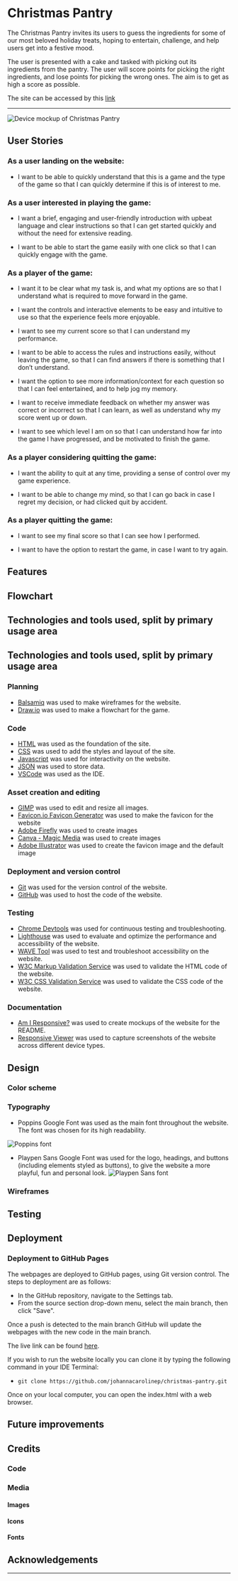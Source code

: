 # Christmas Pantry

The Christmas Pantry invites its users to guess the ingredients for some of our most beloved holiday treats, hoping to entertain, challenge, and help users get into a festive mood.

The user is presented with a cake and tasked with picking out its ingredients from the pantry. The user will score points for picking the right ingredients, and lose points for picking the wrong ones. The aim is to get as high a score as possible.


The site can be accessed by this [link](https://johannacarolinep.github.io/christmas-pantry/)

---
![Device mockup of Christmas Pantry](documentation/device-mockup.png)

## User Stories
### As a user landing on the website:
* I want to be able to quickly understand that this is a game and the type of the game so that I can quickly determine if this is of interest to me.

### As a user interested in playing the game:
* I want a brief, engaging and user-friendly introduction with upbeat language and clear instructions so that I can get started quickly and without the need for extensive reading.

* I want to be able to start the game easily with one click so that I can quickly engage with the game.

### As a player of the game:
* I want it to be clear what my task is, and what my options are so that I understand what is required to move forward in the game.

* I want the controls and interactive elements to be easy and intuitive to use so that the experience feels more enjoyable.

* I want to see my current score so that I can understand my performance.

* I want to be able to access the rules and instructions easily, without leaving the game, so that I can find answers if there is something that I don’t understand.

* I want the option to see more information/context for each question so that I can feel entertained, and to help jog my memory.

* I want to receive immediate feedback on whether my answer was correct or incorrect so that I can learn, as well as understand why my score went up or down.

* I want to see which level I am on so that I can understand how far into the game I have progressed, and be motivated to finish the game.

### As a player considering quitting the game:
* I want the ability to quit at any time, providing a sense of control over my game experience.

* I want to be able to change my mind, so that I can go back in case I regret my decision, or had clicked quit by accident.

### As a player quitting the game:
* I want to see my final score so that I can see how I performed.

* I want to have the option to restart the game, in case I want to try again.

## Features

## Flowchart

## Technologies and tools used, split by primary usage area
## Technologies and tools used, split by primary usage area
### Planning
- [Balsamiq](https://balsamiq.com/) was used to make wireframes for the website.
- [Draw.io](https://app.diagrams.net/) was used to make a flowchart for the game.

### Code
- [HTML](https://developer.mozilla.org/en-US/docs/Web/HTML) was used as the foundation of the site.
- [CSS](https://developer.mozilla.org/en-US/docs/Web/css) was used to add the styles and layout of the site.
- [Javascript](https://developer.mozilla.org/en-US/docs/Web/JavaScript) was used for interactivity on the website.
- [JSON](https://developer.mozilla.org/en-US/docs/Web/JavaScript/Reference/Global_Objects/JSON) was used to store data.
- [VSCode](https://code.visualstudio.com/) was used as the IDE.

### Asset creation and editing
- [GIMP](https://www.gimp.org/) was used to edit and resize all images.
- [Favicon.io Favicon Generator](https://favicon.io/favicon-generator/) was used to make the favicon for the website
- [Adobe Firefly](https://www.adobe.com/se/sensei/generative-ai/firefly.html) was used to create images
- [Canva - Magic Media](https://www.canva.com/ai-image-generator/) was used to create images
- [Adobe Illustrator](https://www.adobe.com/se/products/illustrator.html) was used to create the favicon image and the default image

### Deployment and version control
- [Git](https://git-scm.com/) was used for the version control of the website.
- [GitHub](https://github.com/) was used to host the code of the website.

### Testing
- [Chrome Devtools](https://developer.chrome.com/docs/devtools/) was used for continuous testing and troubleshooting.
- [Lighthouse](https://developer.chrome.com/docs/devtools/lighthouse/) was used to evaluate and optimize the performance and accessibility of the website.
- [WAVE Tool](https://wave.webaim.org/) was used to test and troubleshoot accessibility on the website.
- [W3C Markup Validation Service](https://validator.w3.org/) was used to validate the HTML code of the website.
- [W3C CSS Validation Service](https://jigsaw.w3.org/css-validator/) was used to validate the CSS code of the website.

### Documentation
- [Am I Responsive?](https://ui.dev/amiresponsive) was used to create mockups of the website for the README.
- [Responsive Viewer](https://chrome.google.com/webstore/detail/responsive-viewer/inmopeiepgfljkpkidclfgbgbmfcennb/related?utm_source=ext_sidebar&hl=en-GB) was used to capture screenshots of the website across different device types.

## Design

### Color scheme

### Typography

- Poppins Google Font was used as the main font throughout the website. The font was chosen for its high readability.

![Poppins font](documentation/poppins-font.png)

- Playpen Sans Google Font was used for the logo, headings, and buttons (including elements styled as buttons), to give the website a more playful, fun and personal look.
![Playpen Sans font](documentation/playpen-sans-font.png)

### Wireframes

## Testing

## Deployment
### Deployment to GitHub Pages
The webpages are deployed to GitHub pages, using Git version control. The steps to deployment are as follows:
- In the GitHub repository, navigate to the Settings tab.
- From the source section drop-down menu, select the main branch, then click "Save".

Once a push is detected to the main branch GitHub will update the webpages with the new code in the main branch.

The live link can be found [here](https://johannacarolinep.github.io/christmas-pantry/).

If you wish to run the website locally you can clone it by typing the following command in your IDE Terminal:
- `git clone https://github.com/johannacarolinep/christmas-pantry.git`

Once on your local computer, you can open the index.html with a web browser.

## Future improvements

## Credits

### Code

### Media

#### Images

#### Icons

#### Fonts

## Acknowledgements


---

